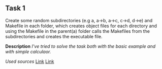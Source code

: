 ## Task 1

Create some random subdirectories (e.g a, a->b, a->c, c->d, d->e) and Makefile in each folder,
which creates object files for each directory and using the Makefile in the parent(a) folder 
calls the Makefiles from the subdirectories and creates the executable file.

**Description**
*I've tried to solve the task both with the basic example and with simple calculaor.*

*Used sources*
[Link](https://www.youtube.com/watch?v=lL4KyQH6C1o)
[Link](https://makefiletutorial.com/?fbclid=IwAR0jf2PyUhw63Tae3jzGr3rorRA8wy3dhJqNcgV0vmkU0NAVq91G8l5QA8k)
